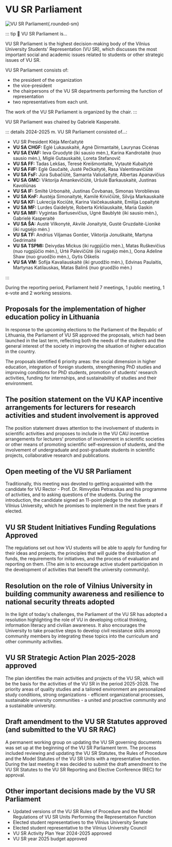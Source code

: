 # VU SR Parliament

![VU SR Parliament](/img/dariniai/Parlamentas.jpg){.rounded-sm}

::: tip 📖 VU SR Parliament is...

VU SR Parliament is the highest decision-making body of the Vilnius
University Students' Representation (VU SR), which discusses the most
important social and academic issues related to students or other
strategic issues of VU SR.

VU SR Parliament consists of:
- the president of the organization
- the vice-president
- the chairpersons of the VU SR departments performing the function of representation
- two representatives from each unit.

The work of the VU SR Parliament is organized by the chair.
:::

VU SR Parliament was chaired by Gabrielė Kasperaitė.

::: details 2024-2025 m. VU SR Parliament consisted of...:
<!-- TODO: pataisyti padalinius -->
- VU SR President Klėja Merčaitytė
- **VU SA CHGF:** Eglė Lukauskaitė, Agnė Dirmantaitė, Laurynas Cicėnas
- **VU SA EVAF:** Ieva Gruodytė (iki sausio mėn.), Karina Kandrotaitė (nuo sausio mėn.), Miglė Gutauskaitė, Loreta Stefanovič
- **VU SA FF:** Tadas Lekšas, Teresė Kreišmontaitė, Vytautė Kubaitytė
- **VU SA FilF:** Eglė Gaučaitė, Justė Pečkaitytė, Rasa Valentinavičiūtė
- **VU SA FsF:** Jūra Subačiūtė, Samanta Valiušaitytė, Albertas Apanavičius
- **VU SA GMC:** Viktorija Amankevičiūtė, Uršulė Barkauskaitė, Justinas Kavoliūnas
- **VU SA IF:** Smiltė Urbonaitė, Justinas Čovbanas, Simonas Voroblievas
- **VU SA KnF:** Austėja Simonaitytė, Kamilė Krivičiūtė, Silvija Markauskaitė
- **VU SA KF:** Lukrecija Kociūtė, Karina Vaičekauskaitė, Emilija Lopaitytė
- **VU SA MF:** Lurdes Gaidelytė, Roberta Kirkliauskaitė, Maria Gaskin
- **VU SA MIF:** Vygintas Bartusevičius, Ugnė Baublytė (iki sausio mėn.), Gabrielė Kasperaitė
- **VU SA ŠA:** Austė Vilkonytė, Akvilė Jonaitytė, Gustė Gruzdaitė-Lionikė (iki rugsėjo mėn.)
- **VU SA TF:** Andrius Viljamas Gontier, Viktorija Jonuškaitė, Martyna Gedrimaitė
- **VU SA TSPMI:** Deivydas Mickus (iki rugpjūčio mėn.), Matas Ruškevičius (nuo rugpjūčio mėn.), Urtė Palevičiūtė (iki rugsėjo mėn.), Oona Adeline Shaw (nuo gruodžio mėn.), Gytis Oškelis
- **VU SA VM:** Sofija Kavaliauskaitė (iki gruodžio mėn.), Edvinas Paulaitis, Martynas Katilauskas, Matas Balinš (nuo gruodžio mėn.)

:::

During the reporting period, Parliament held 7 meetings, 1 public meeting, 1 e-vote and 2 working sessions.  

## Proposals for the implementation of higher education policy in Lithuania 

In response to the upcoming elections to the Parliament of the Republic of Lithuania, the Parliament of VU SR approved the proposals, which had been launched in the last term, reflecting both the needs of the students and the general interest of the society in improving the situation of higher education in the country.   

The proposals identified 6 priority areas: the social dimension in higher education, integration of foreign students, strengthening PhD studies and improving conditions for PhD students, promotion of students' research activities, funding for internships, and sustainability of studies and their environment. 

## The position statement on the VU KAP incentive arrangements for lecturers for research activities and student involvement is approved   

The position statement draws attention to the involvement of students in scientific activities and proposes to include in the VU CAU incentive arrangements for lecturers' promotion of involvement in scientific societies or other means of promoting scientific self-expression of students, and the involvement of undergraduate and post-graduate students in scientific projects, collaborative research and publications. 

## Open meeting of the VU SR Parliament  

Traditionally, this meeting was devoted to getting acquainted with the candidate for VU Rector - Prof. Dr. Rimvydas Petrauskas and his programme of activities, and to asking questions of the students. During the introduction, the candidate signed an 11-point pledge to the students at Vilnius University, which he promises to implement in the next five years if elected. 

## VU SR Student Initiatives Funding Regulations Approved  

The regulations set out how VU students will be able to apply for funding for their ideas and projects, the principles that will guide the distribution of funds, the requirements for initiatives, and the process of evaluation and reporting on them. (The aim is to encourage active student participation in the development of activities that benefit the university community). 

## Resolution on the role of Vilnius University in building community awareness and resilience to national security threats adopted  

In the light of today's challenges, the Parliament of the VU SR has adopted a resolution highlighting the role of VU in developing critical thinking, information literacy and civilian awareness. It also encourages the University to take proactive steps to develop civil resistance skills among community members by integrating these topics into the curriculum and other community activities. 

## VU SR Strategic Action Plan 2025-2028 approved  

The plan identifies the main activities and projects of the VU SR, which will be the basis for the activities of the VU SR in the period 2025-2028. The priority areas of quality studies and a tailored environment are personalized study conditions, strong organizations - efficient organizational processes, sustainable university communities - a united and proactive community and a sustainable university. 

## Draft amendment to the VU SR Statutes approved (and submitted to the VU SR RAC)  

A permanent working group on updating the VU SR governing documents was set up at the beginning of the VU SR Parliament term. The process included reviewing and updating the VU SR Statutes, the Rules of Procedure and the Model Statutes of the VU SR Units with a representative function. During the last meeting it was decided to submit the draft amendment to the VU SR Statutes to the VU SR Reporting and Elective Conference (REC) for approval. 

## Other important decisions made by the VU SR Parliament  

- Updated versions of the VU SR Rules of Procedure and the Model Regulations of VU SR Units Performing the Representation Function  
- Elected student representatives to the Vilnius University Senate  
- Elected student representative to the Vilnius University Council  
- VU SR Activity Plan Year 2024-2025 approved  
- VU SR year 2025 budget approved
